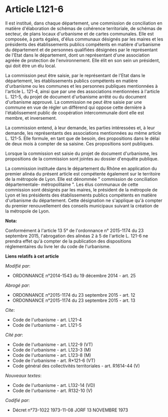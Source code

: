 # Article L121-6

Il est institué, dans chaque département, une commission de conciliation en matière d'élaboration de schémas de cohérence
territoriale, de schémas de secteur, de plans locaux d'urbanisme et de cartes communales. Elle est composée, à parts égales,
d'élus communaux désignés par les maires et les présidents des établissements publics compétents en matière d'urbanisme du
département et de personnes qualifiées désignées par le représentant de l'Etat dans le département, dont un représentant
d'une association agréée de protection de l'environnement. Elle élit en son sein un président, qui doit être un élu local. 

La commission peut être saisie, par le représentant de l'Etat dans le département, les établissements publics compétents en
matière d'urbanisme ou les communes et les personnes publiques mentionnées à l'article L. 121-4, ainsi que par une des
associations mentionnées à l'article L. 121-5, du projet de document d'urbanisme arrêté ou du document d'urbanisme approuvé.
La commission ne peut être saisie par une commune en vue de régler un différend qui oppose cette dernière à l'établissement
public de coopération intercommunale dont elle est membre, et inversement. 

La commission entend, à leur demande, les parties intéressées et, à leur demande, les représentants des associations
mentionnées au même article L. 121-5. Elle formule, en tant que de besoin, des propositions dans le délai de deux mois à
compter de sa saisine. Ces propositions sont publiques. 

Lorsque la commission est saisie du projet de document d'urbanisme, les propositions de la commission sont jointes au dossier
d'enquête publique.

La commission instituée dans le département du Rhône en application du premier alinéa du présent article est compétente
également sur le territoire de la métropole de Lyon. Elle est dénommée  "   commission de conciliation départementale-
métropolitaine ". Les élus communaux de cette commission sont désignés par les maires, le président de la métropole de Lyon
et les présidents des établissements publics compétents en matière d'urbanisme du département. Cette désignation ne
s'applique qu'à compter du premier renouvellement des conseils municipaux suivant la création de la métropole de Lyon.

**Nota:**

Conformément à l'article 13 5° de l'ordonnance n° 2015-1174 du 23 septembre 2015, l'abrogation des alinéas 2 à 5 de l'article
L. 121-6 ne prendra effet qu'à compter de la publication des dispositions réglementaires du livre Ier du code de l'urbanisme.

**Liens relatifs à cet article**

_Modifié par_:

  - ORDONNANCE n°2014-1543 du 19 décembre 2014 - art. 25

_Abrogé par_:

  - ORDONNANCE n°2015-1174 du 23 septembre 2015 - art. 12
  - ORDONNANCE n°2015-1174 du 23 septembre 2015 - art. 13

_Cite_:

  - Code de l'urbanisme - art. L121-4
  - Code de l'urbanisme - art. L121-5

_Cité par_:

  - Code de l'urbanisme - art. L122-9 (VT)
  - Code de l'urbanisme - art. L123-3 (M)
  - Code de l'urbanisme - art. L123-8 (M)
  - Code de l'urbanisme - art. R*121-6 (VT)
  - Code général des collectivités territoriales - art. R1614-44 (V)

_Nouveaux textes_:

  - Code de l'urbanisme - art. L132-14 (VD)
  - Code de l'urbanisme - art. R132-10 (V)

_Codifié par_:

  - Décret n°73-1022 1973-11-08 JORF 13 NOVEMBRE 1973

